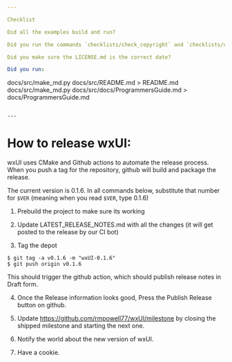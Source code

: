 ```yaml
---

Checklist

Did all the examples build and run?

Did you run the commands `checklists/check_copyright` and `checklists/check_md`?

Did you make sure the LICENSE.md is the correct date?

Did you run:

```
docs/src/make_md.py docs/src/README.md > README.md
docs/src/make_md.py docs/src/docs/ProgrammersGuide.md > docs/ProgrammersGuide.md 
```

---
```


# How to release wxUI:

wxUI uses CMake and Github actions to automate the release process.  When you push a tag for the repository, github will build and package the release.

The current version is 0.1.6.  In all commands below, substitute that number for `$VER` (meaning when you read `$VER`, type 0.1.6)

 1. Prebuild the project to make sure its working

 2. Update LATEST_RELEASE_NOTES.md with all the changes (it will get posted to the release by our CI bot)

 3. Tag the depot

```
$ git tag -a v0.1.6 -m "wxUI-0.1.6"
$ git push origin v0.1.6
```

This should trigger the github action, which should publish release notes in Draft form.

 4. Once the Release information looks good, Press the Publish Release button on github.

 5. Update https://github.com/rmpowell77/wxUI/milestone by closing the shipped milestone and starting the next one.

 6. Notify the world about the new version of wxUI.

 7. Have a cookie.

